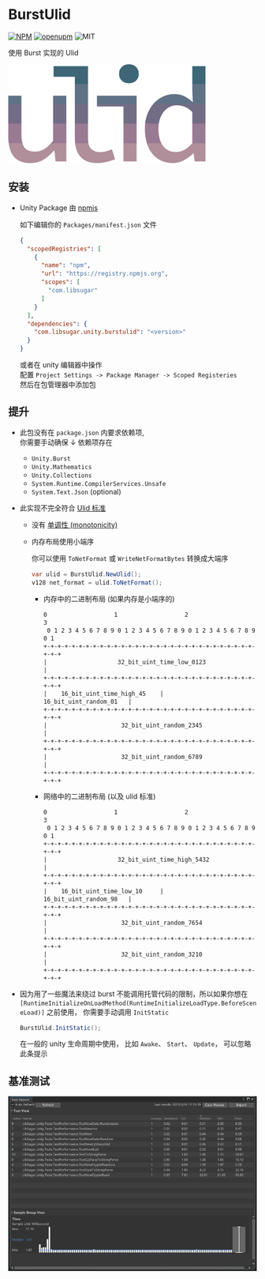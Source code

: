 # BurstUlid

[![NPM](https://img.shields.io/npm/v/com.libsugar.sugar.unity.burstulid)](https://www.npmjs.com/package/com.libsugar.sugar.unity.burstulid)
[![openupm](https://img.shields.io/npm/v/com.libsugar.sugar.unity.burstulid?label=openupm&registry_uri=https://package.openupm.com)](https://openupm.com/packages/com.libsugar.sugar.unity.burstulid/)
![MIT](https://img.shields.io/github/license/libsugar/BurstUlid)

使用 Burst 实现的 Ulid 

![ulid](https://raw.githubusercontent.com/libsugar/BurstUlid/main/ulid-logo.png)

## 安装

- Unity Package 由 [npmjs](https://www.npmjs.com/package/com.libsugar.unity.burstulid)

  如下编辑你的 `Packages/manifest.json` 文件

  ```json
  {
    "scopedRegistries": [
      {
        "name": "npm",
        "url": "https://registry.npmjs.org",
        "scopes": [
          "com.libsugar"
        ]
      }
    ],
    "dependencies": {
      "com.libsugar.unity.burstulid": "<version>"
    }
  }
  ```

  或者在 unity 编辑器中操作  
  配置 `Project Settings -> Package Manager -> Scoped Registeries`  
  然后在包管理器中添加包  

## 提升

- 此包没有在 `package.json` 内要求依赖项,  
  你需要手动确保 ↓ 依赖项存在  

  - `Unity.Burst`
  - `Unity.Mathematics`
  - `Unity.Collections`
  - `System.Runtime.CompilerServices.Unsafe`
  - `System.Text.Json` (optional)

- 此实现不完全符合 [Ulid 标准](https://github.com/ulid/spec)

  - 没有 [单调性 (monotonicity)](https://github.com/ulid/spec#monotonicity)
  - 内存布局使用小端序

    你可以使用 `ToNetFormat` 或 `WriteNetFormatBytes` 转换成大端序  

    ```cs
    var ulid = BurstUlid.NewUlid();
    v128 net_format = ulid.ToNetFormat();
    ```

    - 内存中的二进制布局 (如果内存是小端序的)

      ```
      0                   1                   2                   3
       0 1 2 3 4 5 6 7 8 9 0 1 2 3 4 5 6 7 8 9 0 1 2 3 4 5 6 7 8 9 0 1
      +-+-+-+-+-+-+-+-+-+-+-+-+-+-+-+-+-+-+-+-+-+-+-+-+-+-+-+-+-+-+-+-+
      |                    32_bit_uint_time_low_0123                  |
      +-+-+-+-+-+-+-+-+-+-+-+-+-+-+-+-+-+-+-+-+-+-+-+-+-+-+-+-+-+-+-+-+
      |    16_bit_uint_time_high_45    |      16_bit_uint_random_01   |
      +-+-+-+-+-+-+-+-+-+-+-+-+-+-+-+-+-+-+-+-+-+-+-+-+-+-+-+-+-+-+-+-+
      |                     32_bit_uint_random_2345                   |
      +-+-+-+-+-+-+-+-+-+-+-+-+-+-+-+-+-+-+-+-+-+-+-+-+-+-+-+-+-+-+-+-+
      |                     32_bit_uint_random_6789                   |
      +-+-+-+-+-+-+-+-+-+-+-+-+-+-+-+-+-+-+-+-+-+-+-+-+-+-+-+-+-+-+-+-+
      ```

    - 网络中的二进制布局 (以及 ulid 标准)

      ```
      0                   1                   2                   3
       0 1 2 3 4 5 6 7 8 9 0 1 2 3 4 5 6 7 8 9 0 1 2 3 4 5 6 7 8 9 0 1
      +-+-+-+-+-+-+-+-+-+-+-+-+-+-+-+-+-+-+-+-+-+-+-+-+-+-+-+-+-+-+-+-+
      |                    32_bit_uint_time_high_5432                 |
      +-+-+-+-+-+-+-+-+-+-+-+-+-+-+-+-+-+-+-+-+-+-+-+-+-+-+-+-+-+-+-+-+
      |    16_bit_uint_time_low_10     |      16_bit_uint_random_98   |
      +-+-+-+-+-+-+-+-+-+-+-+-+-+-+-+-+-+-+-+-+-+-+-+-+-+-+-+-+-+-+-+-+
      |                     32_bit_uint_random_7654                   |
      +-+-+-+-+-+-+-+-+-+-+-+-+-+-+-+-+-+-+-+-+-+-+-+-+-+-+-+-+-+-+-+-+
      |                     32_bit_uint_random_3210                   |
      +-+-+-+-+-+-+-+-+-+-+-+-+-+-+-+-+-+-+-+-+-+-+-+-+-+-+-+-+-+-+-+-+
      ```

- 因为用了一些魔法来绕过 burst 不能调用托管代码的限制，所以如果你想在 `[RuntimeInitializeOnLoadMethod(RuntimeInitializeLoadType.BeforeSceneLoad)]` 之前使用， 你需要手动调用 `InitStatic`  

  ```csharp
  BurstUlid.InitStatic();
  ```

  在一般的 unity 生命周期中使用， 比如 `Awake`、 `Start`、 `Update`， 可以忽略此条提示  

## 基准测试

![基准](https://raw.githubusercontent.com/libsugar/BurstUlid/main/benchmark.png)
